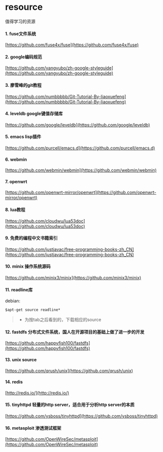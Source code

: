 # resource
值得学习的资源

#### 1. fuse文件系统

[https://github.com/fuse4x/fuse](https://github.com/fuse4x/fuse)

#### 2. google编码规范

[https://github.com/yangyubo/zh-google-styleguide](https://github.com/yangyubo/zh-google-styleguide)

#### 3. 廖雪峰的git教程

[https://github.com/numbbbbb/Git-Tutorial-By-liaoxuefeng](https://github.com/numbbbbb/Git-Tutorial-By-liaoxuefeng)

#### 4. leveldb google键值存储库

[https://github.com/google/leveldb](https://github.com/google/leveldb)

#### 5. emacs lisp插件

[https://github.com/purcell/emacs.d](https://github.com/purcell/emacs.d)


#### 6. webmin

[https://github.com/webmin/webmin](https://github.com/webmin/webmin)

#### 7. openwrt

[https://github.com/openwrt-mirror/openwrt](https://github.com/openwrt-mirror/openwrt)

#### 8. lua教程

[https://github.com/cloudwu/lua53doc](https://github.com/cloudwu/lua53doc)

#### 9. 免费的编程中文书籍索引

[https://github.com/justjavac/free-programming-books-zh_CN](https://github.com/justjavac/free-programming-books-zh_CN)

#### 10. minix 操作系统源码

[https://github.com/minix3/minix](https://github.com/minix3/minix)

#### 11. readline库

  debian:
  ```
  $apt-get source readline*
  ```
  > * 为按tab之后看到的，下载相应的source

#### 12. fastdfs 分布式文件系统，国人在开源项目的基础上做了进一步的开发

[https://github.com/happyfish100/fastdfs](https://github.com/happyfish100/fastdfs)

#### 13. unix source

[https://github.com/qrush/unix](https://github.com/qrush/unix)

#### 14. redis

[http://redis.io/](http://redis.io/)

#### 15. tinyhttpd 轻量的http server，适合用于分析http server的本质

  [https://github.com/ysboss/tinyhttpd](https://github.com/ysboss/tinyhttpd)

#### 16. metasploit 渗透测试框架

  [https://github.com/OpenWireSec/metasploit](https://github.com/OpenWireSec/metasploit)
